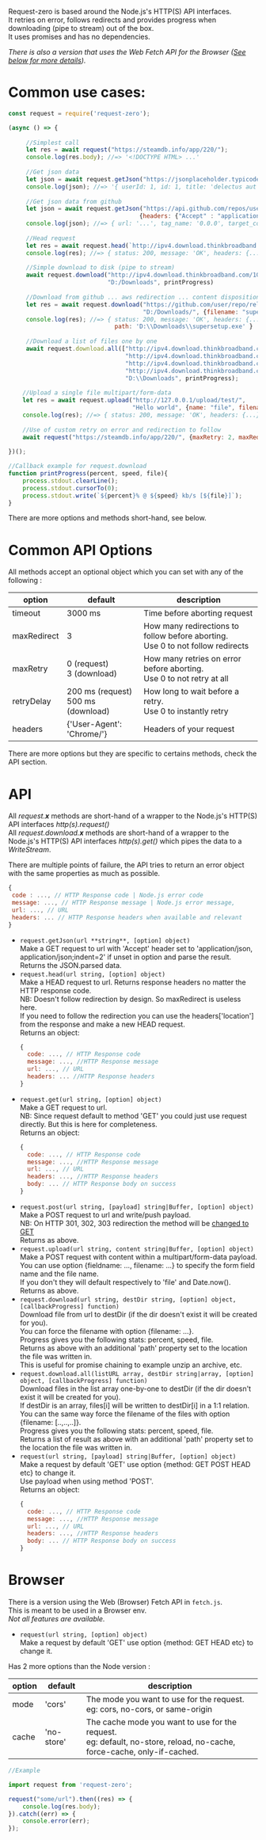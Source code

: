 Request-zero is based around the Node.js's HTTP(S) API interfaces.<br />
It retries on error, follows redirects and provides progress when downloading (pipe to stream) out of the box.<br />
It uses promises and has no dependencies.

_There is also a version that uses the Web Fetch API for the Browser ([See below for more details](#Browser))._

Common use cases:
=================

```js
const request = require('request-zero');

(async () => {
    
     //Simplest call
     let res = await request("https://steamdb.info/app/220/");
     console.log(res.body); //=> '<!DOCTYPE HTML> ...'
     
     //Get json data
     let json = await request.getJson("https://jsonplaceholder.typicode.com/todos/1");
     console.log(json); //=> '{ userId: 1, id: 1, title: 'delectus aut autem', completed: false }'
     
     //Get json data from github
     let json = await request.getJson("https://api.github.com/repos/user/repo/releases/latest",
                                     {headers: {"Accept" : "application/vnd.github.v3+json"}});
     console.log(json); //=> { url: '...', tag_name: '0.0.0', target_commitish: 'master', ... }
     
     //Head request
     let res = await request.head(`http://ipv4.download.thinkbroadband.com/1GB.zip`);
     console.log(res); //=> { status: 200, message: 'OK', headers: {...} }
      
     //Simple download to disk (pipe to stream)
     await request.download("http://ipv4.download.thinkbroadband.com/1GB.zip", 
                            "D:/Downloads", printProgress)
     
     //Download from github ... aws redirection ... content disposition ... but custom filename
     let res = await request.download("https://github.com/user/repo/releases/download/0.0.0/Setup.exe", 
                                      "D:/Downloads/", {filename: "supersetup.exe"}, printProgress); 
     console.log(res); //=> { status: 200, message: 'OK', headers: {...}, 
                              path: 'D:\\Downloads\\supersetup.exe' }
     
     //Download a list of files one by one
     await request.download.all(["http://ipv4.download.thinkbroadband.com/5MB.zip",
                                 "http://ipv4.download.thinkbroadband.com/10MB.zip",
                                 "http://ipv4.download.thinkbroadband.com/20MB.zip",
                                 "http://ipv4.download.thinkbroadband.com/50MB.zip"],
                                 "D:\\Downloads", printProgress);
    
    //Upload a single file multipart/form-data
    let res = await request.upload("http://127.0.0.1/upload/test/", 
                                   "Hello world", {name: "file", filename: "hello world.txt"});
    console.log(res); //=> { status: 200, message: 'OK', headers: {...}, body: 'ok' }
    
    //Use of custom retry on error and redirection to follow
    await request("https://steamdb.info/app/220/", {maxRetry: 2, maxRedirect: 2});
     
})();

//Callback example for request.download
function printProgress(percent, speed, file){
    process.stdout.clearLine();
    process.stdout.cursorTo(0);
    process.stdout.write(`${percent}% @ ${speed} kb/s [${file}]`);
}

```
There are more options and methods short-hand, see below.

Common API Options
==================

All methods accept an optional object which you can set with any of the following :

|option|default|description|
-------|-------|------------
|timeout|3000 ms | Time before aborting request|
|maxRedirect| 3 | How many redirections to follow before aborting.<br/>Use 0 to not follow redirects |
|maxRetry| 0 (request)<br/>3 (download) | How many retries on error before aborting.<br/>Use 0 to not retry at all |
|retryDelay| 200 ms (request)<br/>500 ms (download) | How long to wait before a retry.<br/>Use 0 to instantly retry |
|headers| {'User-Agent': 'Chrome/'} | Headers of your request

There are more options but they are specific to certains methods, check the API section.

API
===

All *request.**x*** methods are short-hand of a wrapper to the Node.js's HTTP(S) API interfaces *http(s).request()*<br/>
All *request.download.**x*** methods are short-hand of a wrapper to the Node.js's HTTP(S) API interfaces *http(s).get()* which pipes the data to a *WriteStream*.<br/>

There are multiple points of failure, the API tries to return an error object with the same properties as much as possible.
```js
{
 code : ..., // HTTP Response code | Node.js error code
 message: ..., // HTTP Response message | Node.js error message,
 url: ..., // URL
 headers: ... // HTTP Response headers when available and relevant
}
```

+ `request.getJson(url **string**, [option] object)`<br/>
    Make a GET request to url with 'Accept' header set to 'application/json, application/json;indent=2' if unset in option and parse the result.<br/>
    Returns the JSON.parsed data.
+ `request.head(url string, [option] object)`<br/>
    Make a HEAD request to url. Returns response headers no matter the HTTP response code.<br/> 
    NB: Doesn't follow redirection by design. So maxRedirect is useless here.<br/> 
    If you need to follow the redirection you can use the headers['location'] from the response and make a new HEAD request.<br/>
    Returns an object:
    ```js
    {
      code: ..., // HTTP Response code
      message: ..., //HTTP Response message
      url: ..., // URL
      headers: ... //HTTP Response headers
    }
     ```
+ `request.get(url string, [option] object)` <br/>
    Make a GET request to url.<br/>
    NB: Since request default to method 'GET' you could just use request directly. But this is here for completeness.<br/>
    Returns an object:
    ```js
    {
      code: ..., // HTTP Response code
      message: ..., //HTTP Response message
      url: ..., // URL
      headers: ..., //HTTP Response headers
      body: ... // HTTP Response body on success
    }
    ```
+ `request.post(url string, [payload] string|Buffer, [option] object)`<br/>
    Make a POST request to url and write/push payload.<br/>
    NB: On HTTP 301, 302, 303 redirection the method will be [changed to GET](https://developer.mozilla.org/en-US/docs/Web/HTTP/Redirections)<br/>
    Returns as above.
+ `request.upload(url string, content string|Buffer, [option] object)`<br/>
    Make a POST request with content within a multipart/form-data payload.<br/>
    You can use option {fieldname: ..., filename: ...} to specify the form field name and the file name.<br/>
    If you don't they will default respectively to 'file' and Date.now().<br/>
    Returns as above.
+ `request.download(url string, destDir string, [option] object, [callbackProgress] function)`<br/>
    Download file from url to destDir (if the dir doesn't exist it will be created for you).<br/>
    You can force the filename with option {filename: ...}.<br/>
    Progress gives you the following stats: percent, speed, file.<br/>
    Returns as above with an additional 'path' property set to the location the file was written in.<br/>
    This is useful for promise chaining to example unzip an archive, etc.
+ `request.download.all(listURL array, destDir string|array, [option] object, [callbackProgress] function)`<br/>
    Download files in the list array one-by-one to destDir (if the dir doesn't exist it will be created for you).<br/>
    If destDir is an array, files[i] will be written to destDir[i] in a 1:1 relation.<br/>
    You can the same way force the filename of the files with option {filename: [..,..,..]}.<br/>
    Progress gives you the following stats: percent, speed, file.<br/>
    Returns a list of result as above with an additional 'path' property set to the location the file was written in.
+ `request(url string, [payload] string|Buffer, [option] object)`<br/>
    Make a request by default 'GET' use option {method: GET POST HEAD etc} to change it.<br/>
    Use payload when using method 'POST'.<br/>
    Returns an object:
    ```js
    {
      code: ..., // HTTP Response code
      message: ..., //HTTP Response message
      url: ..., // URL
      headers: ..., //HTTP Response headers
      body: ... // HTTP Response body on success
   }
   ```

Browser
=======
There is a version using the Web (Browser) Fetch API in `fetch.js`.<br/>
This is meant to be used in a Browser env.<br/>
_Not all features are available._

+ `request(url string, [option] object)`<br/>
    Make a request by default 'GET' use option {method: GET HEAD etc} to change it.<br/>

Has 2 more options than the Node version :

|option|default|description|
-------|-------|------------
|mode|'cors'| The mode you want to use for the request.<br/>eg: cors, no-cors, or same-origin |
|cache| 'no-store' | The cache mode you want to use for the request.<br/>eg: default, no-store, reload, no-cache, force-cache, only-if-cached. |

```js
//Example 

import request from 'request-zero';

request("some/url").then((res) => {
    console.log(res.body);
}).catch((err) => {
    console.error(err);
});

```
